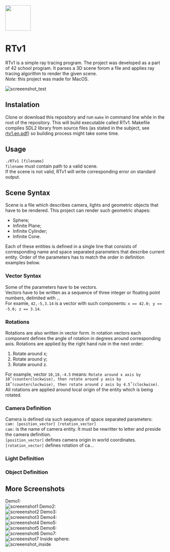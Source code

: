 
<img src="https://github.com/VolodymyrKuksa/RTv1/blob/master/images/Unit_logo.png" height="80" align="top"/>

# RTv1
RTv1 is a simple ray tracing program. The project was developed as a part of 42 school program.
It parses a 3D scene forom a file and applies ray tracing algorithm to render the given scene.  
*Note:* this project was made for MacOS.  

![screeenshot_test](images/test.rt.screenshot.png)

## Instalation
Clone or download this repository and run `make` in command line while in the root of the repository. This will build executable called RTv1. Makefile compiles SDL2 library from source files (as stated in the subject, see [rtv1.en.pdf](rtv1.en.pdf)) so building process might take some time.

## Usage
`./RTv1 [filename]`  
`filename` must contain path to a valid scene.  
If the scene is not valid, RTv1 will write corresponding error on standard output.

## Scene Syntax
Scene is a file which describes camera, lights and geometric objects that have to be rendered.
This project can render such geometric shapes:  
- Sphere;
- Infinite Plane;
- Infinite Cylinder;
- Infinite Cone.  
  
Each of these entities is defined in a single line that consists of corresponding name and space separated parameters
that describe current entity. Order of the parameters has to match the order in definition examples below.

 ### Vector Syntax
 Some of the parameters have to be vectors.  
 Vectors have to be written as a sequence of three integer or floating point numbers, delimited with `,`.  
 For examle, `42,-5,3.14` is a vector with such components: `x == 42.0; y == -5.0; z == 3.14`.
 
 ### Rotations
 Rotations are also written in vector form. In rotation vectors each component defines the angle of rotation in degrees around corresponding axis. Rotations are applied by the right hand rule in the next order:
 1. Rotate around x;
 2. Rotate around y;
 3. Rotate around z.  
   
 For example, vector `10,18,-4.5` means: `Rotate around x axis by 10˚(counterclockwise), then rotate around y axis by 18˚(counterclockwise), then rotate around z axis by 4.5˚(clockwise)`. All rotations are applied around local origin of the entity which is being rotated.
 
 ### Camera Definition
 Camera is defined via such sequence of space separated parameters:  
 `cam: [position_vector] [rotation_vector]`  
 `cam:` is the name of camera entity. It must be rewritter to letter and preside the camera definition.  
 `[position_vector]` defines camera origin in world coordinates.
 `[rotation_vector]` defines rotation of ca...
 
 ### Light Definition
 
 ### Object Definition

## More Screenshots
Demo1:  
![screeenshot1](images/demo.1.screenshot.png)
Demo2:  
![screeenshot2](images/demo.2.screenshot.png)
Demo3:  
![screeenshot3](images/demo.3.screenshot.png)
Demo4:  
![screeenshot4](images/demo.4.screenshot.png)
Demo5:  
![screeenshot5](images/demo.5.screenshot.png)
Demo6:  
![screeenshot6](images/demo.6.screenshot.png)
Demo7:  
![screeenshot7](images/demo.7.screenshot.png)
Inside sphere:  
![screeenshot_inside](images/inside_sphere.rt.screenshot.png)
